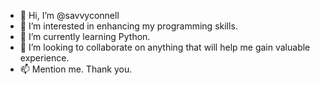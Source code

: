 - 👋 Hi, I’m @savvyconnell
- 👀 I’m interested in enhancing my programming skills.
- 🌱 I’m currently learning Python.
- 💞️ I’m looking to collaborate on anything that will help me gain valuable experience.
- 📫 Mention me. Thank you.

<!---
savvyconnell/savvyconnell is a ✨ special ✨ repository because its `README.md` (this file) appears on your GitHub profile.
You can click the Preview link to take a look at your changes.
--->
